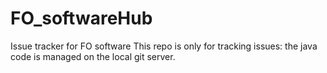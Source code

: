 # FO_softwareHub
Issue tracker for FO software
This repo is only for tracking issues: the java code is managed on the local git server.
